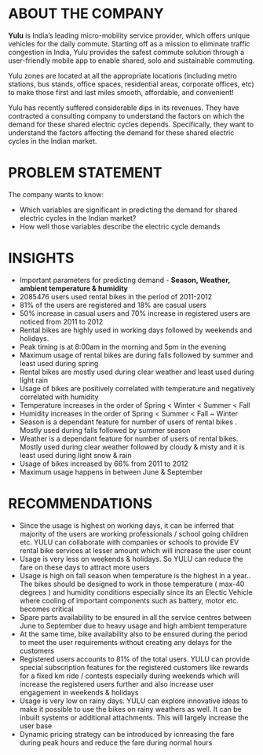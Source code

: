 # ABOUT THE COMPANY
**Yulu** is India’s leading micro-mobility service provider, which offers unique vehicles for the daily commute. Starting off as a mission to eliminate traffic congestion in India, Yulu provides the safest commute solution through a user-friendly mobile app to enable shared, solo and sustainable commuting.

Yulu zones are located at all the appropriate locations (including metro stations, bus stands, office spaces, residential areas, corporate offices, etc) to make those first and last miles smooth, affordable, and convenient!

Yulu has recently suffered considerable dips in its revenues. They have contracted a consulting company to understand the factors on which the demand for these shared electric cycles depends. Specifically, they want to understand the factors affecting the demand for these shared electric cycles in the Indian market.

# PROBLEM STATEMENT
The company wants to know:  

* Which variables are significant in predicting the demand for shared electric cycles in the Indian market?
* How well those variables describe the electric cycle demands

# INSIGHTS
* Important parameters for predicting demand - **Season, Weather, ambient temperature & humidity**
* 2085476 users used rental bikes in the period of 2011-2012
* 81% of the users are registered and 18% are casual users
* 50% increase in casual users and 70% increase in registered users are noticed from 2011 to 2012
* Rental bikes are highly used in working days followed by weekends and holidays.
* Peak timing is at 8:00am in the morning and 5pm in the evening
* Maximum usage of rental bikes are during falls followed by summer and least used during spring
* Rental bikes are mostly used during clear weather and least used during light rain
* Usage of bikes are positively correlated with temperature and negatively correlated with humidity
* Temperature increases in the order of Spring < Winter < Summer < Fall
* Humidity increases in the order of Spring < Summer < Fall ~ Winter
* Season is a dependant feature for number of users of rental bikes . Mostly used during falls followed by summer season
* Weather is a dependant feature for number of users of rental bikes. Mostly used during clear weather followed by cloudy & misty and it is least used during light snow & rain
* Usage of bikes increased by 66% from 2011 to 2012
* Maximum usage happens in between June & September
  
# RECOMMENDATIONS
* Since the usage is highest on working days, it can be inferred that majority of the users are working professionals / school going children etc. YULU can collaborate with companies or schools to provide EV rental bike services at lesser amount which will increase the user count
* Usage is very less on weekends & holidays. So YULU can reduce the fare on these days to attract more users
* Usage is high on fall season when temperature is the highest in a year.. The bikes should be designed to work in those temperature ( max-40 degrees ) and humidity conditions especially since its an Electic Vehicle where cooling of important components such as battery, motor etc. becomes critical
* Spare parts availability to be ensured in all the service centres between June to September due to heavy usage and high ambient temperature
* At the same time, bike availability also to be ensured during the period to meet the user requirements without creating any delays for the customers
* Registered users accounts to 81% of the total users. YULU can provide special subscription features for the registered customers like rewards for a fixed km ride / contests especially during weekends which will increase the registered users further and also increase user engagement in weekends & holidays
* Usage is very low on rainy days. YULU can explore innovative ideas to make it possible to use the bikes on rainy weathers as well. It can be inbuilt systems or additional attachments. This will largely increase the user base
* Dynamic pricing strategy can be introduced by icnreasing the fare during peak hours and reduce the fare during normal hours
